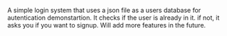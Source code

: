 
A simple login system that uses a json file as a users database for autentication demonstartion. It checks if the user is already in it. if not, it asks you if you want to signup.
Will add more features in the future.

